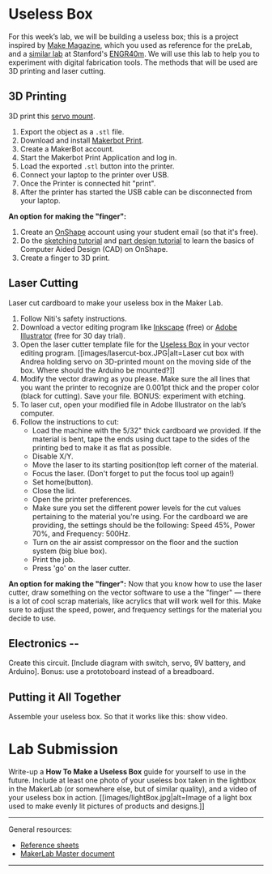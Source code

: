 # Useless Box

For this week’s lab, we will be building a useless box; this is a project inspired by [Make Magazine](https://makezine.com/projects/the-most-useless-machine/), which you used as reference for the preLab, and a [similar lab](https://web.stanford.edu/class/engr40m/labs/lab2a.pdf) at Stanford's [ENGR40m](https://web.stanford.edu/class/engr40m/). We will use this lab to help you to experiment with digital fabrication tools. The methods that will be used are 3D printing and laser cutting.  

## 3D Printing

3D print this [servo mount](https://www.thingiverse.com/thing:1926568).

1. Export the object as a `.stl` file.
1. Download and install [Makerbot Print](https://www.makerbot.com/print/).
1. Create a MakerBot account.
1. Start the Makerbot Print Application and log in.
1. Load the exported `.stl` button into the printer.
1. Connect your laptop to the printer over USB.
1. Once the Printer is connected hit "print".
1. After the printer has started the USB cable can be disconnected from your laptop.

**An option for making the "finger":**
1. Create an [OnShape](https://www.onshape.com/products/education) account using your student email (so that it's free).
1. Do the [sketching tutorial](https://learn.onshape.com/courses/fundamentals-sketching) and [part design tutorial](https://learn.onshape.com/courses/fundamentals-part-design-using-part-studios) to learn the basics of Computer Aided Design (CAD) on OnShape.
1. Create a finger to 3D print.


## Laser Cutting

Laser cut cardboard to make your useless box in the Maker Lab. 

1. Follow Niti's safety instructions.
2. Download a vector editing program like [Inkscape](https://inkscape.org/en/) (free) or [Adobe Illustrator](https://www.adobe.com/products/illustrator.html) (free for 30 day trial).
3. Open the laser cutter template file for the [Useless Box](https://github.com/FAR-Lab/Developing-and-Designing-Interactive-Devices/wiki/uselessbox.ai) in your vector editing program.
[[images/lasercut-box.JPG|alt=Laser cut box with Andrea holding servo on 3D-printed mount on the moving side of the box. Where should the Arduino be mounted?]]
5. Modify the vector drawing as you please. Make sure the all lines that you want the printer to recognize are 0.001pt thick and the proper color (black for cutting). Save your file. BONUS: experiment with etching.
7.  To laser cut, open your modified file in Adobe Illustrator on the lab’s computer.
9.  Follow the instructions to cut:
    * Load the machine with the 5/32" thick cardboard we provided. If the material is bent, tape the ends using duct tape to the sides of the printing bed to make it as flat as possible.
    * Disable X/Y.
    *  Move the laser to its starting position(top left corner of the material.
    *  Focus the laser. (Don't forget to put the focus tool up again!)
    *  Set home(button).
    *  Close the lid.
    *   Open the printer preferences.
    *   Make sure you set the different power levels for the cut values pertaining to the material you're using. For the cardboard we are providing, the settings should be the following: Speed 45%, Power 70%, and Frequency: 500Hz.
    *   Turn on the air assist compressor on the floor and the suction system (big blue box).
    *   Print the job.
    *   Press 'go' on the laser cutter.



**An option for making the "finger":**
Now that you know how to use the laser cutter, draw something on the vector software to use a the "finger" — there is a lot of cool scrap materials, like acrylics that will work well for this. Make sure to adjust the speed, power, and frequency settings for the material you decide to use.   

## Electronics --
Create this circuit. [Include diagram with switch, servo, 9V battery, and Arduino]. 
Bonus: use a prototoboard instead of a breadboard.

## Putting it All Together
Assemble your useless box. So that it works like this: show video.

# Lab Submission
Write-up a **How To Make a Useless Box** guide for yourself to use in the future. Include at least one photo of your useless box taken in the lightbox in the MakerLab (or somewhere else, but of similar quality), and a video of your useless box in action.
[[images/lightBox.jpg|alt=Image of a light box used to make evenly lit pictures of products and designs.]]  

---
General resources:
* [Reference sheets](reference_sheets.zip)
* [MakerLab Master document](https://docs.google.com/document/d/1ozET_Qy7wzQgwnNVcyp3mp056LdwB8jiCJiZLjYnwcU/edit)
---